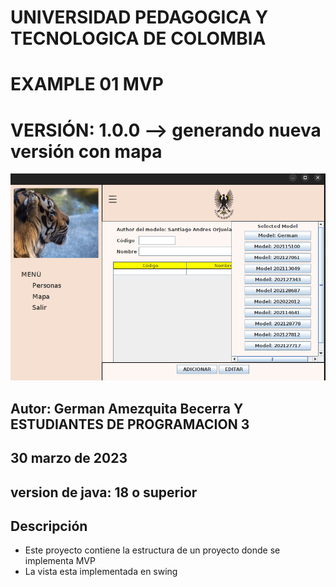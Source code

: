 
# UNIVERSIDAD PEDAGOGICA Y TECNOLOGICA DE COLOMBIA
# EXAMPLE 01 MVP
# VERSIÓN: 1.0.0  -->  generando nueva versión con mapa

![Screenshot from 2023-04-01 05-43-48.png](assets%2Fdoc%2FScreenshot%20from%202023-04-01%2005-43-48.png)


## Autor: German Amezquita Becerra Y ESTUDIANTES DE PROGRAMACION 3
## 30 marzo de 2023

## version de java: 18 o superior

## Descripción

- Este proyecto contiene la estructura de un proyecto donde se implementa MVP
- La vista esta implementada en swing

